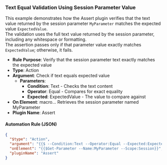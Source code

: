 ### Text Equal Validation Using Session Parameter Value

This example demonstrates how the Assert plugin verifies that the text value returned by the session parameter `MyParameter` matches the expected value `ExpectedValue`.  
The validation uses the full text value returned by the session parameter, including any whitespace or formatting.  
The assertion passes only if that parameter value exactly matches `ExpectedValue`; otherwise, it fails.

- **Rule Purpose**: Verify that the session parameter text exactly matches the expected value  
- **Type**: Action  
- **Argument**: Check if text equals expected value  
  - **Parameters**:  
    - **Condition**: Text - Checks the text content  
    - **Operator**: Equal - Compares for exact equality  
    - **Expected**: ExpectedValue - The value to compare against  
- **On Element**: macro... Retrieves the session parameter named MyParameter  
- **Plugin Name**: Assert  

#### Automation Rule (JSON)

```json
{
  "$type": "Action",
  "argument": "{{$ --Condition:Text --Operator:Equal --Expected:ExpectedValue}}",
  "onElement": "{{$Get-Parameter --Name:MyParameter --Scope:Session}}",
  "pluginName": "Assert"
}
```
